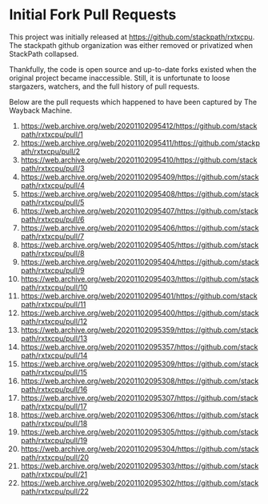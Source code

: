 # Initial Fork Pull Requests

This project was initially released at https://github.com/stackpath/rxtxcpu. The stackpath github organization was either removed or privatized when StackPath collapsed.

Thankfully, the code is open source and up-to-date forks existed when the original project became inaccessible. Still, it is unfortunate to loose stargazers, watchers, and the full history of pull requests.

Below are the pull requests which happened to have been captured by The Wayback Machine.

1. https://web.archive.org/web/20201102095412/https://github.com/stackpath/rxtxcpu/pull/1
2. https://web.archive.org/web/20201102095411/https://github.com/stackpath/rxtxcpu/pull/2
3. https://web.archive.org/web/20201102095410/https://github.com/stackpath/rxtxcpu/pull/3
4. https://web.archive.org/web/20201102095409/https://github.com/stackpath/rxtxcpu/pull/4
5. https://web.archive.org/web/20201102095408/https://github.com/stackpath/rxtxcpu/pull/5
6. https://web.archive.org/web/20201102095407/https://github.com/stackpath/rxtxcpu/pull/6
7. https://web.archive.org/web/20201102095406/https://github.com/stackpath/rxtxcpu/pull/7
8. https://web.archive.org/web/20201102095405/https://github.com/stackpath/rxtxcpu/pull/8
9. https://web.archive.org/web/20201102095404/https://github.com/stackpath/rxtxcpu/pull/9
10. https://web.archive.org/web/20201102095403/https://github.com/stackpath/rxtxcpu/pull/10
11. https://web.archive.org/web/20201102095401/https://github.com/stackpath/rxtxcpu/pull/11
12. https://web.archive.org/web/20201102095400/https://github.com/stackpath/rxtxcpu/pull/12
13. https://web.archive.org/web/20201102095359/https://github.com/stackpath/rxtxcpu/pull/13
14. https://web.archive.org/web/20201102095357/https://github.com/stackpath/rxtxcpu/pull/14
15. https://web.archive.org/web/20201102095309/https://github.com/stackpath/rxtxcpu/pull/15
16. https://web.archive.org/web/20201102095308/https://github.com/stackpath/rxtxcpu/pull/16
17. https://web.archive.org/web/20201102095307/https://github.com/stackpath/rxtxcpu/pull/17
18. https://web.archive.org/web/20201102095306/https://github.com/stackpath/rxtxcpu/pull/18
19. https://web.archive.org/web/20201102095305/https://github.com/stackpath/rxtxcpu/pull/19
20. https://web.archive.org/web/20201102095304/https://github.com/stackpath/rxtxcpu/pull/20
21. https://web.archive.org/web/20201102095303/https://github.com/stackpath/rxtxcpu/pull/21
22. https://web.archive.org/web/20201102095302/https://github.com/stackpath/rxtxcpu/pull/22
